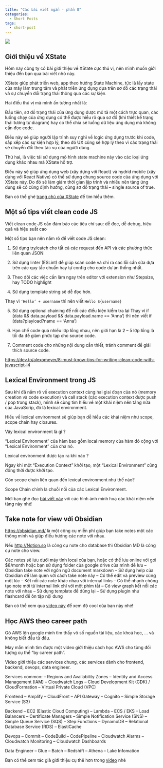 ```yaml
---
title: "Các bài viết ngắn - phần 8"
categories:
  - Short Posts
tags:
  - short-post
---
```

![](https://i0.wp.com/beautyoncode.com/wp-content/uploads/2022/12/Short-posts-19.png)

## Giới thiệu về XState
Hôm nay công ty có bài giới thiệu về XState cực thú vị, nên mình muốn giới thiệu đến bạn qua bài viết nhỏ này.

XState giúp phát triển web, app theo hướng State Machine, tức là lấy state của máy làm trung tâm và phát triển ứng dụng dựa trên sơ đồ các trạng thái và sự chuyển đổi trạng thái thông qua các sự kiện.

Hai điều thú vị mà mình ấn tượng nhất là:

Đầu tiên, sơ đồ trạng thái của ứng dụng được mô tả một cách trực quan, các luồng chạy của ứng dụng có thể được hiểu rõ qua sơ đồ (khi thiết kế trạng thái tương tự diagram) hay có thể chia sẻ luồng dữ liệu ứng dụng mà không cần đọc code.

Điều này sẽ giúp người lập trình suy nghĩ về logic ứng dụng trước khi code, sắp xếp các sự kiện hợp lý, theo đó UX cũng sẽ hợp lý theo vì các trạng thái sẽ chuyển đổi theo tác vụ của người dùng.

Thứ hai, là việc tái sử dụng mô hình state machine này vào các loại ứng dụng khác nhau mà XState hỗ trợ.

Điều này sẽ giúp ứng dụng web (xây dựng với React) và hydrid mobile (xây dựng với React Native) có thể sử dụng chung source code của ứng dụng với XState này. Do đó sẽ làm giảm thời gian lập trình và nhiều nên tảng ứng dụng sẽ có cùng định hướng, cùng sơ đồ trạng thái – single source of true.

Bạn có thể ghé [trang chủ của XState](https://xstate.js.org/) để tìm hiểu thêm.

## Một số tips viết clean code JS

Viết clean code JS cần đảm bảo các tiêu chí sau: dễ đọc, dễ debug, hiệu quả và hiệu suất cao

Một số tips bạn nên nắm rõ để viết code JS clean:

1. Sử dụng try/catch cho tất cả các request đến API và các phương thức liên quan JSON

2. Sử dụng linter (ESLint) để giúp scan code và chỉ ra các lỗi cần sửa dựa trên các quy tắc chuẩn hay tự config cho code dự án thống nhất.

3. Theo dõi các việc cần làm ngay trên editor với extension như Stepsize, hay TODO highlight

4. Sử dụng template string sẽ dễ đọc hơn.

Thay vì `‘Hello’ + username` thì nên viết `Hello ${username}`

5. Sử dụng optional chaining để nối các điều kiện kiểm tra lại
Thay vì if (data && data.payload && data.payload.name == ‘Anna’)
thì nên viết if (data?playload?name == ‘Anna’)

6. Hạn chế code quá nhiều lớp lồng nhau, nên giới hạn là 2 – 5 lớp lồng là tối đa để giảm phức tạp cho source code.

7. Comment code cho những nội dung cần thiết, tránh comment để giải thích source code.

https://dev.to/alexomeyer/8-must-know-tips-for-writing-clean-code-with-javascript-i4

## Lexical Environment trong JS
Sau khi đã nắm rõ về execution context cùng hai giai đoạn của nó (memory creation và code execution) và call stack (các execution context được push / pop trong stack), mình sẽ cùng tìm hiểu về một khái niệm nền tảng nữa của JavaScrip, đó là lexical environment. 

Hiểu về lexical environment sẽ giúp bạn dễ hiểu các khái niệm như scope, scope chain hay closures. 

Vậy lexical environment là gì ? 

“Lexical Environment” của hàm bao gồm local memory của hàm đó cộng với “Lexical Environment” của cha nó. 

Lexical environment được tạo ra khi nào ? 

Ngay khi một “Execution Context” khởi tạo, một “Lexical Environment” cũng đồng thời được khởi tạo. 

Còn scope chain liên quan đến lexical environment như thế nào? 

Scope Chain chính là chuỗi nối của các Lexical Environment. 

Mời bạn ghé đọc [bài viết này](https://beautyoncode.com/lexical-environment-trong-javascript/) với các hình ảnh minh hoạ các khái niệm nền tảng này nhé! 


## Take note for view với Obsidian

https://obsidian.md/ là một công cụ miễn phí giúp bạn take notes một các thông minh và giúp điều hướng các note với nhau.

Nếu http://Notion.so là công cụ note cho database thì Obsidian MD là công cụ note cho view.

Các notes sẽ lưu dưới máy tính local của bạn, hoặc có thể lưu online với gói $8/month hoặc bạn sử dụng folder của google drive của mình để lưu
– Obsidian take note với ngôn ngữ document markdown
– Sử dụng help của Obsidian để làm quen với cách take note này
– Có thể edit và preview cùng một lúc
– Kết nối các note khác nhau với internal links
– Có thể nhanh chóng tạo note mới từ internal link chỉ với một phím tắt
– Có view graph kết nối các note với nhau
– Sử dụng template để dùng lại
– Sử dụng plugin như flashcard để ôn tập nội dung

Bạn có thể xem qua [video này](https://www.youtube.com/watch?v=jAPn6yqrDxQ) để xem độ cool của bạn này nhé!

## Học AWS theo career path
Gõ AWS lên google mình tìm thấy vô số nguồn tài liệu, các khoá học, … và không biết đầu từ đâu. 

May mắn mình tìm được một video giới thiệu cách học AWS cho từng đối tượng cụ thể “by career path”. 

Video giới thiệu các services chung, các services dành cho frontend, backend, devops, data engineer. 

Services common: 
– Regions and Availability Zones 
– Identity and Access Management (IAM) 
– Cloudwatch Logs 
– Cloud Development Kit (CDK) / CloudFormation 
– Virtual Private Cloud (VPC) 

Frontend 
– Amplify 
– CloudFront 
– API Gateway 
– Cognito 
– Simple Storage Service (S3) 

Backend 
– EC2 (Elastic Cloud Computing) 
– Lambda 
– ECS / EKS 
– Load Balancers 
– Certificate Managers 
– Simple Notification Service (SNS) 
– Simple Queue Service (SQS) 
– Step Functions 
– DynamoDB 
– Relational Database Service (RDS) 
– ElastiCache 

Devops 
– Commit 
– CodeBuild 
– CodePipeline 
– Cloudwatch Alarms 
– Cloudwatch Monitoring 
– Cloudwatch Dashboards 

Data Engineer 
– Glue 
– Batch 
– Redshift 
– Athena 
– Lake Infomation

Bạn có thể xem tác giả giới thiệu cụ thể hơn trong [video](https://youtu.be/N8lcedBPmE8) nhé 
